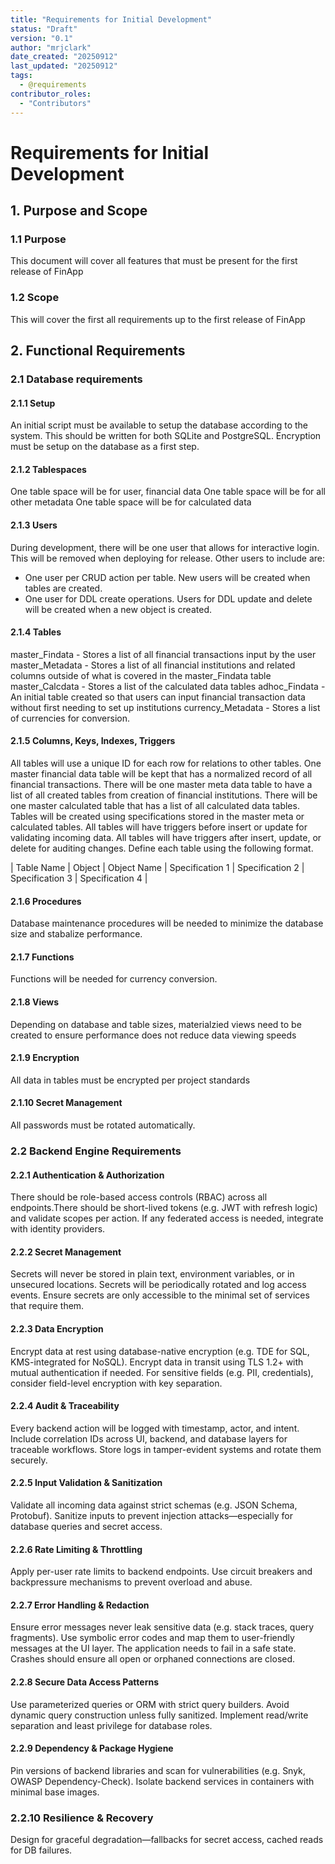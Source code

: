 ```yaml
---
title: "Requirements for Initial Development"
status: "Draft"
version: "0.1"
author: "mrjclark"
date_created: "20250912"
last_updated: "20250912"
tags:
  - @requirements
contributor_roles:
  - "Contributors"
---
```


# Requirements for Initial Development

## 1. Purpose and Scope

### 1.1 Purpose
This document will cover all features that must be present for the first release of FinApp

### 1.2 Scope
This will cover the first all requirements up to the first release of FinApp

## 2. Functional Requirements

### 2.1 Database requirements

#### 2.1.1 Setup
An initial script must be available to setup the database according to the system. This should be written for both SQLite and PostgreSQL.
Encryption must be setup on the database as a first step.

#### 2.1.2 Tablespaces
One table space will be for user, financial data
One table space will be for all other metadata
One table space will be for calculated data

#### 2.1.3 Users
During development, there will be one user that allows for interactive login. This will be removed when deploying for release.
Other users to include are:
- One user per CRUD action per table. New users will be created when tables are created. 
- One user for DDL create operations. Users for DDL update and delete will be created when a new object is created.

#### 2.1.4 Tables
master_Findata - Stores a list of all financial transactions input by the user
master_Metadata - Stores a list of all financial institutions and related columns outside of what is covered in the master_Findata table
master_Calcdata - Stores a list of the calculated data tables
adhoc_Findata - An initial table created so that users can input financial transaction data without first needing to set up institutions
currency_Metadata - Stores a list of currencies for conversion.

#### 2.1.5 Columns, Keys, Indexes, Triggers
All tables will use a unique ID for each row for relations to other tables. One master financial data table will be kept that has a normalized record of all financial transactions. There will be one master meta data table to have a list of all created tables from creation of financial institutions. There will be one master calculated table that has a list of all calculated data tables. Tables will be created using specifications stored in the master meta or calculated tables. All tables will have triggers before insert or update for validating incoming data. All tables will have triggers after insert, update, or delete for auditing changes. Define each table using the following format.

| Table Name | Object | Object Name | Specification 1 | Specification 2 | Specification 3 | Specification 4 |

#### 2.1.6 Procedures
Database maintenance procedures will be needed to minimize the database size and stabalize performance. 

#### 2.1.7 Functions
Functions will be needed for currency conversion.

#### 2.1.8 Views
Depending on database and table sizes, materialzied views need to be created to ensure performance does not reduce data viewing speeds

#### 2.1.9 Encryption
All data in tables must be encrypted per project standards

#### 2.1.10 Secret Management
All passwords must be rotated automatically. 

### 2.2 Backend Engine Requirements

#### 2.2.1 Authentication & Authorization
There should be role-based access controls (RBAC) across all endpoints.There should be short-lived tokens (e.g. JWT with refresh logic) and validate scopes per action. If any federated access is needed, integrate with identity providers.

#### 2.2.2 Secret Management
Secrets will never be stored in plain text, environment variables, or in unsecured locations. Secrets will be periodically rotated and log access events. Ensure secrets are only accessible to the minimal set of services that require them.

#### 2.2.3 Data Encryption
Encrypt data at rest using database-native encryption (e.g. TDE for SQL, KMS-integrated for NoSQL). Encrypt data in transit using TLS 1.2+ with mutual authentication if needed. For sensitive fields (e.g. PII, credentials), consider field-level encryption with key separation.

#### 2.2.4 Audit & Traceability
Every backend action will be logged with timestamp, actor, and intent. Include correlation IDs across UI, backend, and database layers for traceable workflows. Store logs in tamper-evident systems and rotate them securely.

#### 2.2.5 Input Validation & Sanitization
Validate all incoming data against strict schemas (e.g. JSON Schema, Protobuf). Sanitize inputs to prevent injection attacks—especially for database queries and secret access.

#### 2.2.6 Rate Limiting & Throttling
Apply per-user rate limits to backend endpoints. Use circuit breakers and backpressure mechanisms to prevent overload and abuse.

#### 2.2.7 Error Handling & Redaction
Ensure error messages never leak sensitive data (e.g. stack traces, query fragments). Use symbolic error codes and map them to user-friendly messages at the UI layer. The application needs to fail in a safe state. Crashes should ensure all open or orphaned connections are closed.

#### 2.2.8 Secure Data Access Patterns
Use parameterized queries or ORM with strict query builders. Avoid dynamic query construction unless fully sanitized. Implement read/write separation and least privilege for database roles. 

#### 2.2.9 Dependency & Package Hygiene
Pin versions of backend libraries and scan for vulnerabilities (e.g. Snyk, OWASP Dependency-Check). Isolate backend services in containers with minimal base images.

### 2.2.10 Resilience & Recovery
Design for graceful degradation—fallbacks for secret access, cached reads for DB failures. 
